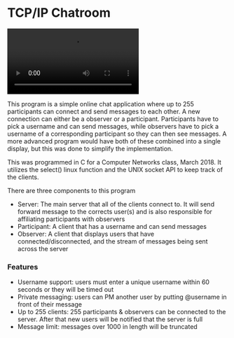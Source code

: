 # TCP/IP Chatroom

![Video Demo](https://raw.githubusercontent.com/prestondcarroll/projects/master/TCP_IP_Chatroom/chat_client_demo.mp4)

This program is a simple online chat application where up to 255 participants can connect and send messages to each other.
A new connection can either be a observer or a participant. Participants have to pick a username and can send messages, while
observers have to pick a username of a corresponding participant so they can then see messages. A more advanced program would have
both of these combined into a single display, but this was done to simplify the implementation. 

This was programmed in C for a Computer Networks class, March 2018. It utilizes the select() linux function and the UNIX socket API to keep track of the clients.

There are three components to this program
* Server: The main server that all of the clients connect to. It will send forward message to the corrects user(s) and is also
responsible for affiliating participants with observers
* Participant: A client that has a username and can send messages
* Observer: A client that displays users that have connected/disconnected, and the stream of messages being sent across the server

### Features 
* Username support: users must enter a unique username within 60 seconds or they will be timed out
* Private messaging: users can PM another user by putting @username in front of their message
* Up to 255 clients: 255 participants & observers can be connected to the server. After that new users will be notified that
the server is full
* Message limit: messages over 1000 in length will be truncated
